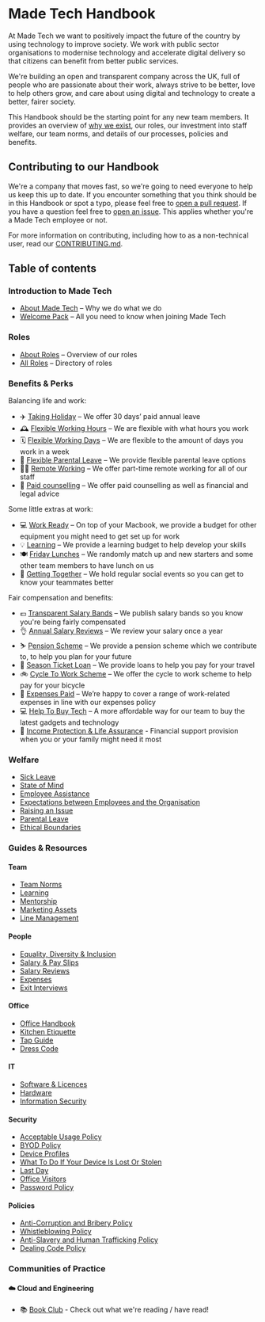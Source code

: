 # Made Tech Handbook

At Made Tech we want to positively impact the future of the country by using technology to improve society. We work with public sector organisations to modernise technology and accelerate digital delivery so that citizens can benefit from better public services.

We're building an open and transparent company across the UK, full of people who are passionate about their work, always strive to be better, love to help others grow, and care about using digital and technology to create a better, fairer society.

This Handbook should be the starting point for any new team members. It provides an overview of [why we exist](company/about.md), our roles, our investment into staff welfare, our team norms, and details of our processes, policies and benefits.

## Contributing to our Handbook

We're a company that moves fast, so we're going to need everyone to help us keep this up to date. If you encounter something that you think should be in this Handbook or spot a typo, please feel free to [open a pull request](https://github.com/madetech/handbook/pulls). If you have a question feel free to [open an issue](https://github.com/madetech/handbook/issues). This applies whether you're a Made Tech employee or not.

For more information on contributing, including how to as a non-technical user, read our [CONTRIBUTING.md](guides/contributing_to_the_handbook.md).

## Table of contents

### Introduction to Made Tech

* [About Made Tech](company/about.md) – Why we do what we do
* [Welcome Pack](company/welcome_pack.md) – All you need to know when joining Made Tech

### Roles

* [About Roles](roles/README.md) – Overview of our roles
* [All Roles](roles/) – Directory of roles

### Benefits & Perks

Balancing life and work:

* ✈️ [Taking Holiday](benefits/flexible_holiday.md) – We offer 30 days’ paid annual leave
* 🕰️ [Flexible Working Hours](benefits/working_hours.md) – We are flexible with what hours you work
* 🗓️ [Flexible Working Days](benefits/flexible_working.md) – We are flexible to the amount of days you work in a week
* 👶 [Flexible Parental Leave](guides/welfare/parental_leave.md) – We provide flexible parental leave options
* 👩‍💻 [Remote Working](benefits/remote_working.md) – We offer part-time remote working for all of our staff
* 🤗 [Paid counselling](guides/welfare/paid_counselling.md) – We offer paid counselling as well as financial and legal advice

Some little extras at work:

* 💻 [Work Ready](benefits/work_ready.md) – On top of your Macbook, we provide a budget for other equipment you might need to get set up for work
* 💡 [Learning](guides/learning/README.md) – We provide a learning budget to help develop your skills
* 🍽️ [Friday Lunches](benefits/friday_lunch.md) – We randomly match up and new starters and some other team members to have lunch on us
* 🏓 [Getting Together](benefits/getting_together.md) –  We hold regular social events so you can get to know your teammates better

Fair compensation and benefits:

* 💷 [Transparent Salary Bands](roles/README.md) – We publish salary bands so you know you're being fairly compensated
* 👌 [Annual Salary Reviews](guides/compensation/salary_reviews.md) – We review your salary once a year
* ⛷️ [Pension Scheme](benefits/pension_scheme.md) – We provide a pension scheme which we contribute to, to help you plan for your future
* 🚄 [Season Ticket Loan](benefits/season_ticket_loan.md) – We provide loans to help you pay for your travel
* 🚲 [Cycle To Work Scheme](benefits/cycle_to_work_scheme.md) – We offer the cycle to work scheme to help pay for your bicycle
* 🚕 [Expenses Paid](guides/compensation/expenses.md) – We’re happy to cover a range of work-related expenses in line with our expenses policy
* 💻 [Help To Buy Tech](benefits/help_to_buy_tech.md) – A more affordable way for our team to buy the latest gadgets and technology
* 🏦 [Income Protection & Life Assurance](benefits/income_protection_and_life_insurance.md) - Financial support provision when you or your family might need it most

### Welfare

* [Sick Leave](guides/welfare/sick_leave.md)
* [State of Mind](guides/welfare/state_of_mind.md)
* [Employee Assistance](guides/welfare/paid_counselling.md#employee-assistance)
* [Expectations between Employees and the Organisation](guides/welfare/expectations.md)
* [Raising an Issue](guides/welfare/raising_an_issue.md)
* [Parental Leave](guides/welfare/parental_leave.md)
* [Ethical Boundaries](guides/welfare/ethical_boundaries.md)

### Guides & Resources

#### Team

* [Team Norms](team-norms)
* [Learning](guides/learning)
* [Mentorship](guides/mentorship)
* [Marketing Assets](https://github.com/madetech/marketing-assets)
* [Line Management](guides/line-management)

#### People

* [Equality, Diversity & Inclusion](guides/equality-diversity-and-inclusion/README.md)
* [Salary & Pay Slips](guides/compensation/salary_pay_slips.md)
* [Salary Reviews](guides/compensation/salary_reviews.md)
* [Expenses](guides/compensation/expenses.md)
* [Exit Interviews](guides/exit_interviews.md)

#### Office

* [Office Handbook](guides/office/officehandbook.md)
* [Kitchen Etiquette](guides/office/kitchen.md)
* [Tap Guide](guides/office/taps.md)
* [Dress Code](guides/office/dress_code.md)

#### IT

* [Software & Licences](guides/it/software_licenses.md)
* [Hardware](https://github.com/madetech/handbook/blob/main/guides/it/Hardware.md)
* [Information Security](guides/it/laptop_security.md)

#### Security

* [Acceptable Usage Policy](guides/security/acceptable_use_policy.md)
* [BYOD Policy](guides/security/bring_your_own_device.md)
* [Device Profiles](guides/security/device_profiles.md)
* [What To Do If Your Device Is Lost Or Stolen](guides/security/lost_or_stolen.md)
* [Last Day](guides/security/last_day.md)
* [Office Visitors](guides/security/office_visitors.md)
* [Password Policy](guides/security/password_policy.md)

#### Policies

* [Anti-Corruption and Bribery Policy](guides/policy/anti_corruption_and_bribery_policy.md)
* [Whistleblowing Policy](guides/policy/whistleblowing_policy.md)
* [Anti-Slavery and Human Trafficking Policy](guides/policy/anti_slavery_and_human_trafficking_policy.md)
* [Dealing Code Policy](guides/policy/dealing_code_policy.md)
### Communities of Practice

#### ☁️ Cloud and Engineering

* 📚 [Book Club](communities-of-practice/cloud-and-engineering/book-club/welcome.md) - Check out what we're reading / have read!
